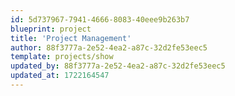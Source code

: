 ```yaml
---
id: 5d737967-7941-4666-8083-40eee9b263b7
blueprint: project
title: 'Project Management'
author: 88f3777a-2e52-4ea2-a87c-32d2fe53eec5
template: projects/show
updated_by: 88f3777a-2e52-4ea2-a87c-32d2fe53eec5
updated_at: 1722164547
---
```

